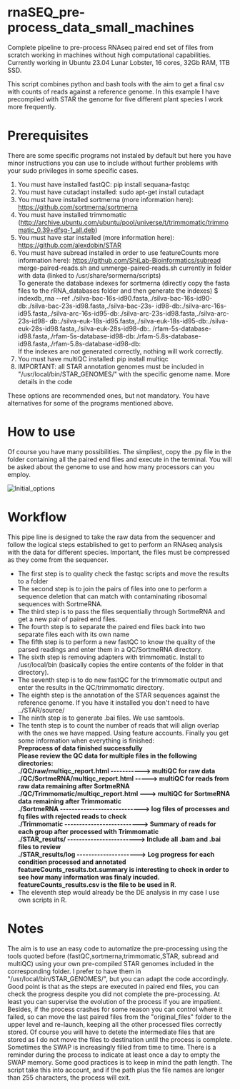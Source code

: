 # rnaSEQ_pre-process_data_small_machines
Complete pipeline to pre-process RNAseq paired end set of files from scratch working in machines without high computational capabilities. Currently working in Ubuntu 23.04 Lunar Lobster, 16 cores, 32Gb RAM, 1TB SSD. <br/>

This script combines python and bash tools with the aim to get a final csv with counts of reads against a reference genome. In this example I have precompiled with STAR the genome for five different plant species I work more frequently.

# Prerequisites
There are some specific programs not instaled by default but here you have minor instructions you can use to include without further problems with your sudo privileges in some specific cases.

1) You must have installed fastQC: pip install sequana-fastqc
2) You must have cutadapt installed: sudo apt-get install cutadapt
3) You must have installed sortmerna (more information here): https://github.com/sortmerna/sortmerna
4) You must have installed trimmomatic (http://archive.ubuntu.com/ubuntu/pool/universe/t/trimmomatic/trimmomatic_0.39+dfsg-1_all.deb)
5) You must have star installed (more information here): https://github.com/alexdobin/STAR
6) You must have subread installed in order to use featureCounts more information here): https://github.com/ShiLab-Bioinformatics/subread
merge-paired-reads.sh and unmerge-paired-reads.sh currently in folder with data (linked to /usr/share/sormerna/scripts)<br />
To generate the database indexes for sortmerna (directly copy the fasta files to the rRNA_databases folder and then generate the indexes)
$ indexdb_rna --ref ./silva-bac-16s-id90.fasta,./silva-bac-16s-id90-db:./silva-bac-23s-id98.fasta,./silva-bac-23s- id98-db:./silva-arc-16s-id95.fasta,./silva-arc-16s-id95-db:./silva-arc-23s-id98.fasta,./silva-arc-23s-id98- db:./silva-euk-18s-id95.fasta,./silva-euk-18s-id95-db:./silva-euk-28s-id98.fasta,./silva-euk-28s-id98-db:. /rfam-5s-database-id98.fasta,./rfam-5s-database-id98-db:./rfam-5.8s-database-id98.fasta,./rfam-5.8s-database-id98-db: <br />
If the indexes are not generated correctly, nothing will work correctly.
7) You must have multiQC installed: pip install multiqc
8) IMPORTANT: all STAR annotation genomes must be included in "/usr/local/bin/STAR_GENOMES/" with the specific genome name. More details in the code

These options are recommended ones, but not mandatory. You have alternatives for some of the programs mentioned above.

# How to use
Of course you have many possibilities. The simpliest, copy the .py file in the folder containing all the paired end files and execute in the terminal. You will be asked about the genome to use and how many processors can you employ.<br/>

![Initial_options](https://github.com/dlazarogi/rnaSEQ_pre-process_data_small_machines/assets/77571239/488e5d05-0c1c-493b-9d45-1a888333c4cd)

# Workflow
This pipe line is designed to take the raw data from the sequencer and follow the logical steps established to get to perform an RNAseq analysis with the data
for different species. Important, the files must be compressed as they come from the sequencer.<br />

* The first step is to quality check the fastqc scripts and move the results to a folder
* The second step is to join the pairs of files into one to perform a sequence deletion that can match with contaminating ribosomal sequences with SortmeRNA.
* The third step is to pass the files sequentially through SortmeRNA and get a new pair of paired end files.
* The fourth step is to separate the paired end files back into two separate files each with its own name
* The fifth step is to perform a new fastQC to know the quality of the parsed readings and enter them in a QC/SortmeRNA directory.
* The sixth step is removing adapters with trimmomatic. Install to /usr/local/bin (basically copies the entire contents of the folder in that directory).
* The seventh step is to do new fastQC for the trimmomatic output and enter the results in the QC/trimmomatic directory.
* The eighth step is the annotation of the STAR sequences against the reference genome. If you have it installed you don't need to have ../STAR/source/
* The ninth step is to generate .bai files. We use samtools.
* The tenth step is to count the number of reads that will align overlap with the ones we have mapped. Using feature accounts. Finally you get some information when everything is finished:<br/>
**Preprocess of data finished successfully<br/>
Please review the QC data for multiple files in the following directories:<br/>
./QC/raw/multiqc_report.html -----------> multiQC for raw data<br/>
./QC/SortmeRNA/multiqc_report.html -----> multiQC for reads from raw data remaining after SortmeRNA<br/>
./QC/Trimmomatic/multiqc_report.html ---> multiQC for SortmeRNA data remaining after Trimmomatic<br/>
./SortmeRNA ----------------------------> log files of processes and fq files with rejected reads to check<br/>
./Trimmomatic --------------------------> Summary of reads for each group after processed with Trimmomatic<br/>
./STAR_results/ ------------------------> Include all .bam and .bai files to review<br/>
./STAR_results/log ---------------------> Log progress for each condition processed and annotated<br/>
featureCounts_results.txt.summary is interesting to check in order to see how many information was finaly incuded.<br/>
featureCounts_results.csv is the file to be used in R**.
* The eleventh step would already be the DE analysis in my case I use own scripts in R.

# Notes
The aim is to use an easy code to automatize the pre-processing using the tools quoted before (fastQC,sortmerna,trimmomatic,STAR, subread and multiQC) using your own pre-compiled STAR genomes included in the corresponding folder. I prefer to have them in "/usr/local/bin/STAR_GENOMES/", but you can adapt the code accordingly.<br/>
Good point is that as the steps are executed in paired end files, you can check the progress despite you did not complete the pre-processing. At least you can supervise the evolution of the process if you are impatient. Besides, if the process crashes for some reason you can control where it failed, so can move the last paired files from the "original_files" folder to the upper level and re-launch, keeping all the other processed files correctly stored. Of course you will have to detete the intermediate files that are stored as I do not move the files to destination until the process is complete. <br/>
Sometimes the SWAP is increasingly filled from time to time. There is a reminder during the process to indicate at least once a day to empty the  SWAP memory.
Some good practices is to keep in mind the path length. The script take this into account, and if the path plus the file names are longer than 255 characters, the process will exit.
